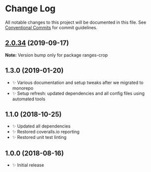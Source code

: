 # Change Log

All notable changes to this project will be documented in this file.
See [Conventional Commits](https://conventionalcommits.org) for commit guidelines.

## [2.0.34](https://gitlab.com/codsen/codsen/compare/ranges-crop@2.0.33...ranges-crop@2.0.34) (2019-09-17)

**Note:** Version bump only for package ranges-crop





## 1.3.0 (2019-01-20)

- ✨ Various documentation and setup tweaks after we migrated to monorepo
- ✨ Setup refresh: updated dependencies and all config files using automated tools

## 1.1.0 (2018-10-25)

- ✨ Updated all dependencies
- ✨ Restored coveralls.io reporting
- ✨ Restored unit test linting

## 1.0.0 (2018-08-16)

- ✨ Initial release
